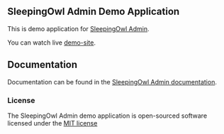 ## SleepingOwl Admin Demo Application

This is demo application for [SleepingOwl Admin](http://sleeping-owl.github.io).

You can watch live [demo-site](http://sleeping-owl-admin-demo.gopagoda.com).

## Documentation

Documentation can be found in the [SleepingOwl Admin documentation](http://sleeping-owl.github.io).

### License

The SleepingOwl Admin demo application is open-sourced software licensed under the [MIT license](http://opensource.org/licenses/MIT)

